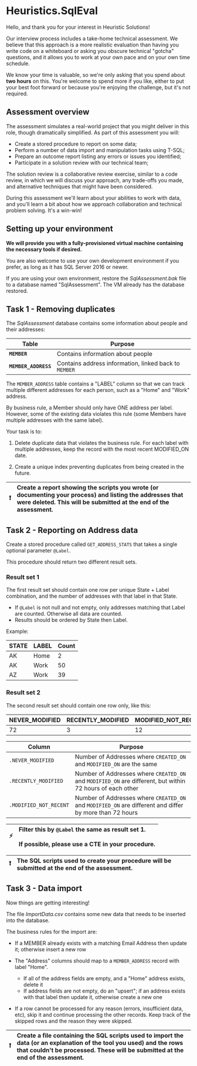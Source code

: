 # Heuristics.SqlEval

Hello, and thank you for your interest in Heuristic Solutions!

Our interview process includes a take-home technical assessment. We believe that this approach is a more realistic evaluation than having you write code on a whiteboard or asking you obscure technical "gotcha" questions, and it allows you to work at your own pace and on your own time schedule.

We know your time is valuable, so we're only asking that you spend about **two hours** on this. You're welcome to spend more if you like, either to put your best foot forward or because you're enjoying the challenge, but it's not required. 


## Assessment overview
The assessment simulates a real-world project that you might deliver in this role, though dramatically simplified. As part of this assessment you will:

* Create a stored procedure to report on some data;
* Perform a number of data import and manipulation tasks using T-SQL;
* Prepare an outcome report listing any errors or issues you identified;
* Participate in a solution review with our technical team;

The solution review is a collaborative review exercise, similar to a code review, in which we will discuss your approach, any trade-offs you made, and alternative techniques that might have been considered. 

During this assessment we'll learn about your abilities to work with data, and you'll learn a bit about how we approach collaboration and technical problem solving. It's a win-win!

## Setting up your environment

**We will provide you with a fully-provisioned virtual machine containing the necessary tools if desired.** 

You are also welcome to use your own development environment if you prefer, as long as it has SQL Server 2016 or newer.

If you are using your own environment, restore the *SqlAssessment.bak* file to a database named "SqlAssessment". The VM already has the database restored.

## Task 1 - Removing duplicates
The *SqlAssessment* database contains some information about people and their addresses:

Table                | Purpose
-----                | -----
**`MEMBER`**         | Contains information about people
**`MEMBER_ADDRESS`** | Contains address information, linked back to `MEMBER`

The `MEMBER_ADDRESS` table contains a "LABEL" column so that we can track multiple different addresses for each person, such as a "Home" and "Work" address. 

By business rule, a Member should only have ONE address per label. However, some of the existing data violates this rule (some Members have multiple addresses with the same label).

Your task is to:

1. Delete duplicate data that violates the business rule. For each label with multiple addresses, keep the record with the most recent MODIFIED_ON date.

2. Create a unique index preventing duplicates from being created in the future.

| :exclamation:        | Create a report showing the scripts you wrote (or documenting your process) and listing the addresses that were deleted. This will be submitted at the end of the assessment.       |
|---------------|:------------------------|

## Task 2 - Reporting on Address data
Create a stored procedure called `GET_ADDRESS_STATS` that takes a single optional parameter `@Label`.

This procedure should return two different result sets.

### Result set 1
The first result set should contain one row per unique State + Label combination, and the number of addresses with that label in that State. 

* If `@Label` is not null and not empty, only addresses matching that Label are counted. Otherwise all data are counted.
* Results should be ordered by State then Label.

Example:

| STATE | LABEL | Count |
| ----- | ----- | ----- |
AK | Home | 2
AK | Work | 50
AZ | Work | 39

### Result set 2
The second result set should contain one row only, like this:

| NEVER_MODIFIED | RECENTLY_MODIFIED | MODIFIED_NOT_RECENT | 
| -------------- | ----------------- | ------------------- |
| 72 | 3 | 12 |

| Column | Purpose |
| ------ | ------- |
`.NEVER_MODIFIED` | Number of Addresses where `CREATED_ON` and `MODIFIED_ON` are the same
`.RECENTLY_MODIFIED` | Number of Addresses where `CREATED_ON` and `MODIFIED_ON` are different, but within 72 hours of each other
`.MODIFIED_NOT_RECENT` | Number of Addresses where `CREATED_ON` and `MODIFIED_ON` are different and differ by more than 72 hours

	

| :zap:        | Filter this by `@Label` the same as result set 1.<br><br>If possible, please use a CTE in your procedure.       |
|---------------|:------------------------|

| :exclamation:        | The SQL scripts used to create your procedure will be submitted at the end of the assessment. |
|---------------|:------------------------|

## Task 3 - Data import
Now things are getting interesting!

The file *ImportData.csv* contains some new data that needs to be inserted into the database.

The business rules for the import are:

* If a MEMBER already exists with a matching Email Address then update it; otherwise insert a new row

* The "Address" columns should map to a `MEMBER_ADDRESS` record with label "Home". 
	* If all of the address fields are empty, and a "Home" address exists, delete it
	* If address fields are not empty, do an "upsert"; if an address exists with that label then update it, otherwise create a new one
	
* If a row cannot be processed for any reason (errors, insufficient data, etc), skip it and continue processing the other records. Keep track of the skipped rows and the reason they were skipped.

| :exclamation:        | Create a file containing the SQL scripts used to import the data (or an explanation of the tool you used) and the rows that couldn't be processed. These will be submitted at the end of the assessment. |
|---------------|:------------------------|
